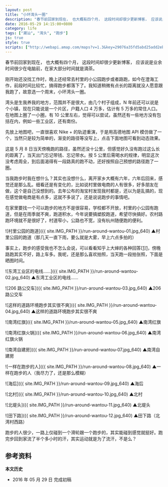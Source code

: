 ```yaml
---
layout: post
title: "小环湾头一圈"
description: "春节前回家到现在， 也大概有四个月， 这段时间却很少更新博客， 应该说是业余时间很少在电脑前，在家大部分时间就是滴茶。"
date: 2016-05-29 14:15:00+0800
category: life
tags: ["潮汕", "湾头", "跑步"]
js: true
style: true
scripts: ["http://webapi.amap.com/maps?v=1.3&key=29076a35fd5abd25add2eb561488a73f"]
---
```


春节前回家到现在， 也大概有四个月， 这段时间却很少更新博客， 应该说是业余时间很少在电脑前，在家大部分时间就是滴茶。

刚开始还没找工作时，晚上还经常去村里的小公园跑步或者路跑，如今在澄海工作，前段时间比较忙，搞得跑步都落下了。我知道稍微有点长的距离就没人愿意跟我跑了，故意选一个周末，小环湾头一圈。

湾头是生我养我的地方，范围并不是很大，由几个村子组成，N 年前还可以说是个小镇，现在只能说是一个片区，户籍人口 4 万多，估计有 5 万多的常住人口。在地图上圈了一小圈，有 10 公里左右，觉得可以尝试，虽然还有一些地方没有包括在内，例如一些工业区，还有南份。

先放上地图吧，一直很喜欢 Nike + 的轨迹重演，于是用高德地图 API 模仿做了一个，当然只是较为简单的，渐变的路径等没写上，点击下面地图可看到动态效果。

<div id="map"></div>

这是 5 月 8 日当天傍晚跑的路径，虽然还没十公里，但感觉好久没有跑过这么长的距离了，当天出门忘记带钱、忘记带水。按 5 公里后需喝水的规律，明显这次没考虑周全，到后面渴得有一段路真的跑不动，还好按照自己预想的路径跑了一圈。

当我跑步时我在想什么？其实也没想什么，离开家乡大概有六年，六年后回来，感觉还是那么乱。细看还是有变化的，比如说村里做电商的人有很多，好多朋友在做，这个是自己没想到的。去年公布的淘宝村发现我村都是，还以为是乱搞的，现在感觉做电商是有点多，这就不多说了，还是说说跑步的事情吧。

在家里要找一个可以跑步的地方不是很容易，学校都不开放，村里的小公园有跑道，但是在雨季就不爽，跑道积水，今年说要搞塑胶跑道，希望尽快搞好。农村路跑环境就不是很好了，村道窄小，公路也不宽，没有杭州随便跑的便利。

![村里公园的跑道]({{ site.IMG_PATH }}/run-around-wantou-01.jpg_640)
&#9650;村里公园的跑道（那几天一直下雨，要么就是大雾，早上六点多拍的）

事实上，跑步的感受我也不怎么会说，可以看看知乎上大婶的各种回答[[1]][1]，傍晚路跑其实不好，路上车多。我呢，还是那么喜欢拍照，当天跑一段拍张照，下面是晒图时间。

![东湾工业区的电线……]({{ site.IMG_PATH }}/run-around-wantou-02.jpg_640)
&#9650;东湾工业区的电线……

![206 路公交车]({{ site.IMG_PATH }}/run-around-wantou-03.jpg_640)
&#9650;206 路公交车

![这样的道路环境跑步其实很不爽]({{ site.IMG_PATH }}/run-around-wantou-04.jpg_640)
&#9650;这样的道路环境跑步其实很不爽

![南湾红旗]({{ site.IMG_PATH }}/run-around-wantou-05.jpg_640)
&#9650;南湾红旗

![南湾红旗火锅]({{ site.IMG_PATH }}/run-around-wantou-06.jpg_640)
&#9650;南湾红旗火锅

![南湾自建房]({{ site.IMG_PATH }}/run-around-wantou-07.jpg_640)
&#9650;南湾自建房

![一样在跑步的人]({{ site.IMG_PATH }}/run-around-wantou-08.jpg_640)
&#9650;一样在跑步的人（我尽力了，还是那么模糊）

![海后]({{ site.IMG_PATH }}/run-around-wantou-09.jpg_640)
&#9650;海后

![北村]({{ site.IMG_PATH }}/run-around-wantou-10.jpg_640)
&#9650;北村

![北堤头]({{ site.IMG_PATH }}/run-around-wantou-11.jpg_640)
&#9650;北堤头

![田下路]({{ site.IMG_PATH }}/run-around-wantou-12.jpg_640)
&#9650;田下路（北湾村西路）

跑步的人很少，一路上仅碰到一个滑轮跟一个跑步的，其实能碰到感觉就挺好。跑完步回到家流了半个多小时的汗，其实运动就是为了流汗，不是么？

## 参考资料

[1]: https://www.zhihu.com/topic/19552739 "跑步 - 内容精选 - 知乎"

**本文历史**

* 2016 年 05 月 29 日 完成初稿

<!--<style>
#map {
    width: 100%;
    height: 0;
    padding-bottom: 67%
}
#map .amap-copyright, .amap-logo {
    z-index: 0;
}
#map a:after {
    display: none
}
#map .marker-circle{
    width: 9px;
    height: 9px;
    border: 3px solid #fff;
    border-radius: 99em;
    box-shadow: 1px 1px 0 rgba(0,0,0,.4);
}
#map .marker-circle.green{
    background-color: #60AB43;
}
#map .marker-circle.red{
    background-color: #f80000;
}
#map .marker-circle.black{
    background-color: #000000;
}
#map .running-distance{
   background-color: #000;
   font-size: 10px;
   font-family: 'AlternateBoldFont', 'MHei PRC Bold';
   color: #fff;
   width: 45px;
   height: 24px;
   line-height: 24px;
   text-align: right;
   border-top-left-radius: 12px;
   border-bottom-left-radius: 12px;
   position: relative;
             white-space: nowrap;
}
#map .running-distance:after{
   content: "";
   right: -24px;
   top: 0;
   position: absolute;
   height: 0;
   width: 0;
   border: 12px solid transparent;
   border-left-color: #000;
}
#map .running-distance .running-number{
   color: #83DD00;
}
</style> -->
<!--<script>
var map = new AMap.Map('map', {
    resizeEnable: true,
    center: [116.811898, 23.475294],
    zoom: 14
});
var lineArr = [
    [116.80871933126855, 23.47853048347556],
    [116.80865942081671, 23.47862658980701],
    [116.80856955102192, 23.47870974542909],
    [116.80849965182453, 23.47876886602209],
    [116.8083798231627, 23.47885107136883],
    [116.80824601557241, 23.47896430165988],
    [116.8081601386499, 23.47903344906385],
    [116.80804030705727, 23.47908265163758],
    [116.80796042063781, 23.4791377878938],
    [116.80789551448834, 23.47920790004639],
    [116.80782062210288, 23.47928002881827],
    [116.80774073619665, 23.47934816552158],
    [116.8076708366146, 23.47941828566819],
    [116.80762091083606, 23.47950737377631],
    [116.80762091083606, 23.47950737377631],
    [116.80754102435881, 23.47957150992225],
    [116.80750108447677, 23.47965558107062],
    [116.80747612664865, 23.47977862974118],
    [116.80737127048255, 23.47978880366893],
    [116.80725143516092, 23.47980900270255],
    [116.80715157396571, 23.47985316998992],
    [116.80706170110383, 23.47992932255704],
    [116.80701177413954, 23.48000940949769],
    [116.80692189906475, 23.48005556002591],
    [116.80681204673975, 23.48003873943676],
    [116.80676212129421, 23.48014582773141],
    [116.80670220713297, 23.4802199303791],
    [116.80662231926884, 23.4802850651317],
    [116.80654642589154, 23.48035019321953],
    [116.80645255659834, 23.48041535057337],
    [116.80635269452584, 23.4804705169429],
    [116.80625282878114, 23.4804726799909],
    [116.8061529638801, 23.4804908437869],
    [116.80605310178589, 23.48055501009537],
    [116.8060131620885, 23.48066008122879],
    [116.80596323478584, 23.48075116772362],
    [116.80586836570572, 23.48081632559178],
    [116.80578348228366, 23.4808684663265],
    [116.80571358061054, 23.48094858428571],
    [116.80564767437608, 23.48104169643109],
    [116.80557377761406, 23.48111882046852],
    [116.80545394217455, 23.48120401904955],
    [116.80536406567553, 23.48127216803615],
    [116.80533411140948, 23.4813652217305],
    [116.8052941698054, 23.4814502910279],
    [116.80520429234929, 23.48150843912698],
    [116.80511441439492, 23.48156158677029],
    [116.80500456183763, 23.48160376568575],
    [116.80490869176796, 23.48166292291102],
    [116.80483479378695, 23.48173904572478],
    [116.80474491519013, 23.48179319273197],
    [116.80465004314969, 23.481850347722],
    [116.8045651579993, 23.48190948669347],
    [116.80448926109659, 23.48197061129087],
    [116.80437541279117, 23.48202079559068],
    [116.80429151745531, 23.48195192518338],
    [116.80429151745531, 23.48195192518338],
    [116.80429151745531, 23.48195192518338],
    [116.80423558374115, 23.48185400852147],
    [116.8041856421796, 23.48175608226313],
    [116.80409575360899, 23.48167722043419],
    [116.80399587798266, 23.48160137442697],
    [116.80391597619717, 23.48152349647405],
    [116.80386603454663, 23.48142957006995],
    [116.80381110052703, 23.48135465259448],
    [116.80375616532736, 23.48126273406302],
    [116.80371621063881, 23.48116879169319],
    [116.80365628181366, 23.48107788096468],
    [116.80359635225373, 23.48097696956614],
    [116.80352643602424, 23.48088507433134],
    [116.80345652086427, 23.48081118003516],
    [116.80341656577768, 23.48071523723867],
    [116.80337661039336, 23.48061529416109],
    [116.80327673323558, 23.48054044658445],
    [116.8031968304964, 23.48046756759712],
    [116.80310694138795, 23.48041070504769],
    [116.80303702451998, 23.48032080912993],
    [116.80298708234464, 23.48023388205733],
    [116.80292715188212, 23.48013296968801],
    [116.80288220324485, 23.48004603468186],
    [116.80281728014833, 23.47996313101206],
    [116.80272139732396, 23.47989827654025],
    [116.80267744616482, 23.47979533879494],
    [116.80262250995328, 23.47970941909854],
    [116.80255758614334, 23.47962151472442],
    [116.80248766905295, 23.47954161848024],
    [116.80240776539966, 23.47947673850923],
    [116.80240776539966, 23.47947673850923],
    [116.80240776539966, 23.47947673850923],
    [116.80230788348076, 23.47936288636295],
    [116.80223397112853, 23.47928499600681],
    [116.80214807385494, 23.47921012421718],
    [116.80207416299642, 23.47915923522188],
    [116.80198227255643, 23.47907937204562],
    [116.80192833395239, 23.47898944964497],
    [116.80188837674535, 23.47888250461793],
    [116.8018584075875, 23.47878354466863],
    [116.80179847543043, 23.47868063049782],
    [116.80173854371283, 23.47858571672404],
    [116.80168860023367, 23.4785017882116],
    [116.80161868094065, 23.47840988976243],
    [116.80153877631983, 23.47835500876685],
    [116.80153877631983, 23.47835500876685],
    [116.80146885828538, 23.47828611148516],
    [116.80146885828538, 23.47828611148516],
    [116.80146885828538, 23.47828611148516],
    [116.80140293264834, 23.4781782055697],
    [116.80134899330675, 23.47808828236212],
    [116.80129904936649, 23.47800435335668],
    [116.8012291298199, 23.47791845460609],
    [116.80114922295226, 23.47784057143671],
    [116.80107930472708, 23.47777867392777],
    [116.8010143787593, 23.477693767279],
    [116.800953447015, 23.47759685370996],
    [116.8008995073549, 23.47751093013328],
    [116.80082958851337, 23.47744603200958],
    [116.80075966876775, 23.47736913301273],
    [116.80068974864186, 23.4772882336434],
    [116.80068974864186, 23.4772882336434],
    [116.80062981533611, 23.47719331818679],
    [116.80056488872881, 23.47710941086589],
    [116.80056488872881, 23.47710941086589],
    [116.80048997347674, 23.47701551785604],
    [116.80040507096597, 23.47693364049867],
    [116.80034413884523, 23.47684472648647],
    [116.8002901982558, 23.47675680193908],
    [116.80024025316803, 23.47667487170012],
    [116.80017033241828, 23.47659797167078],
    [116.80010041115534, 23.47651507113519],
    [116.80002050144225, 23.47642718509752],
    [116.79997055635049, 23.47635025482957],
    [116.79991062336426, 23.47627633960469],
    [116.7998506901581, 23.47620042415927],
    [116.79976079273652, 23.47612555333628],
    [116.79969087161675, 23.47605565291625],
    [116.79963493214409, 23.47596173003277],
    [116.79958099106751, 23.47588080493952],
    [116.79950607471751, 23.47579791076486],
    [116.79943115920972, 23.47573001742359],
    [116.79937122561482, 23.47565910156885],
    [116.79933126631929, 23.4755581541137],
    [116.7992913077042, 23.47546820732657],
    [116.79924635547522, 23.47538626839383],
    [116.79921638504523, 23.47529730682216],
    [116.79917143233835, 23.4752093673965],
    [116.79911149638649, 23.47510844914699],
    [116.79906154970152, 23.47502451720747],
    [116.79904156672566, 23.47492554009368],
    [116.79911747222681, 23.47484742308318],
    [116.7991913800716, 23.47477130900778],
    [116.79926129282956, 23.47470020103032],
    [116.79934119488287, 23.47464807941271],
    [116.79934119488287, 23.47464807941271],
    [116.79946104366681, 23.47450889263288],
    [116.79953095470741, 23.47441878291341],
    [116.79959087804122, 23.4743366884427],
    [116.79969574984992, 23.47428752921998],
    [116.79978064480578, 23.47423139903862],
    [116.79989051026921, 23.47418423201723],
    [116.79997041133169, 23.47413610943962],
    [116.80007028711066, 23.47407095566637],
    [116.80013020951276, 23.47398686026121],
    [116.80018014366699, 23.4738997795403],
    [116.8002200900032, 23.47381571394275],
    [116.80030598095144, 23.47373357942271],
    [116.80037988720476, 23.47366646376904],
    [116.8004597854078, 23.47358933827888],
    [116.80053968404471, 23.47352121324365],
    [116.80059960661069, 23.47345011800716],
    [116.80066352422831, 23.47337901664493],
    [116.80072943813431, 23.47328991093384],
    [116.80081932412433, 23.47322277031683],
    [116.80088523902651, 23.47315266564998],
    [116.80095315033167, 23.47306655675047],
    [116.80104503365023, 23.4730034128907],
    [116.8011489036809, 23.4729652523067],
    [116.80123878863407, 23.47289611066028],
    [116.80130869690261, 23.47280999813619],
    [116.80137860518579, 23.47272588562934],
    [116.80145850114116, 23.47264375786934],
    [116.80153839733809, 23.47256763037083],
    [116.80161829286017, 23.47248350216722],
    [116.80169219750488, 23.47242738494624],
    [116.80176809875186, 23.47235926369785],
    [116.80176809875186, 23.47235926369785],
    [116.80182801897017, 23.47227916605248],
    [116.80189792731292, 23.47220905364403],
    [116.80198181861368, 23.47214692013352],
    [116.80204773143616, 23.4720728133562],
    [116.80213761487664, 23.47200967023073],
    [116.8022035275255, 23.47193656328195],
    [116.80228741757452, 23.47186442847988],
    [116.80235732425285, 23.47178031433887],
    [116.80240725484103, 23.47167922985978],
    [116.80246717416841, 23.47159913129373],
    [116.80252709387143, 23.47152603313346],
    [116.80257702563937, 23.47144594991628],
    [116.80261696898299, 23.47135088110786],
    [116.80266689979693, 23.47125779685454],
    [116.80269086372866, 23.47116975331759],
    [116.80273679984225, 23.47108167553967],
    [116.80277674362917, 23.47099560718733],
    [116.80281668665958, 23.47089853800734],
    [116.80285662991554, 23.47080546906594],
    [116.80289657372441, 23.47072140072185],
    [116.80296647955797, 23.47063928566833],
    [116.80303638475694, 23.47054916992687],
    [116.80303637794867, 23.47044516246626],
    [116.8030463593466, 23.4703551403764],
    [116.80306632763465, 23.47025910221508],
    [116.8031062712538, 23.4701750336307],
    [116.80315620170899, 23.47008494892314],
    [116.80316618308002, 23.46999492676601],
    [116.8032011318044, 23.46989286459091],
    [116.8032620479873, 23.46980076236787],
    [116.8033059853407, 23.46970168620303],
    [116.80331596556547, 23.46959466273071],
    [116.80331595882316, 23.46949165521631],
    [116.80334591453982, 23.46940060151186],
    [116.80338585679512, 23.46929953134953],
    [116.80342979461588, 23.46920945566505],
    [116.80340581831983, 23.46910248549396],
    [116.8034297818517, 23.46901444133139],
    [116.80347571588966, 23.46890636110209],
    [116.80351565776739, 23.46880129046943],
    [116.80357557631014, 23.46873219098335],
    [116.80361551921176, 23.46864412150221],
    [116.80362050598471, 23.46854010591556],
    [116.80366544242173, 23.46845202849684],
    [116.80372535912863, 23.46835792692769],
    [116.8037653015703, 23.46826485690444],
    [116.80378027250711, 23.46811582210849],
    [116.80385516985703, 23.46802369681093],
    [116.80391508611622, 23.46792659472465],
    [116.80395502904518, 23.4678435252413],
    [116.80398498453354, 23.46775547116401],
    [116.8039849772687, 23.46764446280481],
    [116.80400094958985, 23.46753742941151],
    [116.80400094958985, 23.46753742941151],
    [116.80400094958985, 23.46753742941151],
    [116.80403489889392, 23.46743436780285],
    [116.8040698476642, 23.46734330548155],
    [116.8040698476642, 23.46734330548155],
    [116.80407483406053, 23.4672342892948],
    [116.80409979509271, 23.46713324200945],
    [116.80413474342073, 23.46703617914866],
    [116.80415471037587, 23.46692713912596],
    [116.80420463940773, 23.46683305262661],
    [116.80429052269167, 23.46675491010661],
    [116.80436442168246, 23.46668078681647],
    [116.80445829634361, 23.46663463371231],
    [116.80455416807398, 23.46658647708083],
    [116.80464904143578, 23.4665463224668],
    [116.80474391663229, 23.4665371700463],
    [116.80485377079653, 23.46650999205466],
    [116.80497361196166, 23.4664887982488],
    [116.80509844761447, 23.46648859773694],
    [116.80520330996139, 23.46649842983062],
    [116.80531316579977, 23.46651325403728],
    [116.80542302177629, 23.46653407846087],
    [116.80552289022722, 23.4665469181672],
    [116.80563274539327, 23.46656274174349],
    [116.8057386071962, 23.46660257339278],
    [116.80583747756428, 23.46663441554546],
    [116.80596630764626, 23.46666520875315],
    [116.80605818650977, 23.4666910613703],
    [116.80617203222523, 23.46666287389981],
    [116.80628687777389, 23.46665668623131],
    [116.80638574565353, 23.46666752570544],
    [116.80650158916097, 23.46665833569496],
    [116.80660644904997, 23.46667716555825],
    [116.8067362743218, 23.46668595350533],
    [116.80685112012918, 23.46670376641827],
    [116.80696496545717, 23.46669757888239],
    [116.80708679947645, 23.46668837771437],
    [116.80720064525262, 23.46669719081599],
    [116.80730050839097, 23.46668402506754],
    [116.80730050839097, 23.46668402506754],
    [116.80746029572931, 23.46676576734897],
    [116.80757413942698, 23.46675557819464],
    [116.80767999584869, 23.46677640441472],
    [116.80767999584869, 23.46677640441472],
    [116.80779983234021, 23.46678920660658],
    [116.80789969620916, 23.46680504195788],
    [116.80800954718535, 23.46683686173158],
    [116.80811939622963, 23.46684267929608],
    [116.80821925994498, 23.46686551459382],
    [116.80834908164786, 23.46688229922304],
    [116.80846891713011, 23.46690310055222],
    [116.80856478533428, 23.46691994144338],
    [116.80868861353758, 23.46692173415969],
    [116.80879845953902, 23.46690254846352],
    [116.80892328626929, 23.46691133951796],
    [116.80892328626929, 23.46691133951796],
    [116.80909803492828, 23.46679703685993],
    [116.80920788310752, 23.46682385387867],
    [116.80930375098077, 23.46685569465617],
    [116.80940760551827, 23.46685751948769],
    [116.80953242941743, 23.46684430752307],
    [116.80964726891943, 23.46685911433604],
    [116.80973714597606, 23.46691396628918],
    [116.80983700651436, 23.46693379849018],
    [116.80994685152805, 23.46693461211158],
    [116.81006668050195, 23.46690940656393],
    [116.81018650719545, 23.46685319840422],
    [116.81025640308467, 23.46677607347425],
    [116.81029633969652, 23.46667299752738],
    [116.8103163048207, 23.4665729558184],
    [116.81036622865139, 23.46649186446552],
    [116.81036622865139, 23.46649186446552],
    [116.81038618943587, 23.46632581762712],
    [116.8103961691717, 23.46623279342055],
    [116.81043610660205, 23.46614371839062],
    [116.81050600179547, 23.46606059263342],
    [116.81056591164183, 23.46598548447074],
    [116.8106158353223, 23.46590539292637],
    [116.81065577181663, 23.46580431678041],
    [116.81070569528924, 23.46572222498742],
    [116.81076560381847, 23.46563011526891],
    [116.81082551294017, 23.46554800626086],
    [116.81085047134036, 23.46545695638066],
    [116.81087542966463, 23.46536490640137],
    [116.81088540944782, 23.46527388215657],
    [116.81093533194034, 23.46517978917694],
    [116.81095529717282, 23.46508474745881],
    [116.81098524831052, 23.46499268882653],
    [116.81102518533822, 23.46490361326646],
    [116.8110551364406, 23.46481155457871],
    [116.81110505944373, 23.46472746219608],
    [116.81115498266641, 23.46464737008067],
    [116.81123885851551, 23.46458822119788],
    [116.81126980696583, 23.46447915930148],
    [116.81126979964401, 23.46436715039972],
    [116.8112847714094, 23.46426411642823],
    [116.81129974317108, 23.4641610824396],
    [116.81129974317108, 23.4641610824396],
    [116.81139460309475, 23.46410291448536],
    [116.8115044454965, 23.46410872567333],
    [116.81161428782907, 23.46411653682802],
    [116.81171414371633, 23.46411436424315],
    [116.81182398462425, 23.46410617375401],
    [116.81193981660427, 23.46409697262333],
    [116.81193981660427, 23.46409697262333],
    [116.81193981660427, 23.46409697262333],
    [116.81210358167613, 23.46412969155964],
    [116.8122134230669, 23.46413950183765],
    [116.81233324864752, 23.46413229322506],
    [116.81244308773962, 23.4641131007974],
    [116.81255692141217, 23.46410290195093],
    [116.81267874362439, 23.46409868946672],
    [116.81280855400496, 23.46409546290229],
    [116.81291240378046, 23.4641182834968],
    [116.81305219972539, 23.46412503981989],
    [116.81316603225262, 23.46411383984834],
    [116.813261891021, 23.46410367124328],
    [116.81338171523244, 23.46410546145465],
    [116.81349155306334, 23.46409426793816],
    [116.81361137797046, 23.46411305910507],
    [116.81373120181325, 23.46411884902517],
    [116.81383704489967, 23.46410666190061],
    [116.81393589978062, 23.46411948892174],
    [116.81405072958341, 23.46411228604644],
    [116.81416056828478, 23.46413109386889],
    [116.81428039102971, 23.46413488269065],
    [116.81428039102971, 23.46413488269065],
    [116.81438024189546, 23.46411870501112],
    [116.81448408799264, 23.46412252172511],
    [116.81458993148938, 23.46413433539303],
    [116.8146748094948, 23.46419919028289],
    [116.81467980925292, 23.46430919020485],
    [116.81464986074856, 23.46441525169706],
    [116.81464986074856, 23.46441525169706],
    [116.81462990025564, 23.46456529897181],
    [116.81464388540789, 23.46465628142667],
    [116.81462991247427, 23.46475231377771],
    [116.81462991946573, 23.46485932222949],
    [116.81462991946573, 23.46485932222949],
    [116.8146439052714, 23.46496030543824],
    [116.81463991755085, 23.46505732014837],
    [116.8146299391334, 23.46516034592679],
    [116.81460997569488, 23.46526538952673],
    [116.81460998177168, 23.46535839681268],
    [116.81461398308501, 23.46546939842269],
    [116.81460001021111, 23.46556643074646],
    [116.81457605270208, 23.4656714813536],
    [116.81462997814269, 23.46575739258596],
    [116.81460002876855, 23.46585045285242],
    [116.81460002876855, 23.46585045285242],
    [116.81460003667512, 23.46597146223956],
    [116.81460004262141, 23.466062469287],
    [116.81459006354528, 23.46615549415528],
    [116.81459006354528, 23.46615549415528],
    [116.81460005497145, 23.46625148389025],
    [116.81459007596072, 23.46634550881314],
    [116.81460006869382, 23.46646150006265],
    [116.81461405450564, 23.46656248307085],
    [116.8146100671759, 23.46666549804086],
    [116.81458011792448, 23.46676055834432],
    [116.81459011033236, 23.46687154915203],
    [116.8146100880865, 23.46698552249304],
    [116.81461009442508, 23.46708252987931],
    [116.81460011665759, 23.46719555614701],
    [116.81463007844683, 23.46729251046847],
    [116.8146141080893, 23.46738254557575],
    [116.81458016543148, 23.46748761361968],
    [116.8145801720316, 23.46758862124556],
    [116.81459016352474, 23.46768561088171],
    [116.81458018451305, 23.4677796356312],
    [116.81459017594088, 23.46787562516862],
    [116.8145901832599, 23.46798763356879],
    [116.81460017475166, 23.46808462315415],
    [116.81458021104461, 23.46818566605538],
    [116.81460018729865, 23.46827663749341],
    [116.81459020854997, 23.46837466247111],
    [116.81459021501959, 23.46847366983402],
    [116.8146002070342, 23.46857865995264],
    [116.81462018432818, 23.4686856325243],
    [116.81461419944658, 23.46878065016015],
    [116.81460022709672, 23.46888568266433],
    [116.81461021878323, 23.46898567235808],
    [116.81459025527546, 23.46908971536642],
    [116.81459025527546, 23.46908971536642],
    [116.81459026154918, 23.46918572241873],
    [116.81454533455236, 23.4692808089147],
    [116.81454533455236, 23.4692808089147],
    [116.81453036386895, 23.46938884332473],
    [116.81454035628441, 23.46949983376694],
    [116.81454036216616, 23.46958984033169],
    [116.81454036216616, 23.46958984033169],
    [116.81452039811604, 23.46968588265842],
    [116.81458031449527, 23.46976878266946],
    [116.81458031449527, 23.46976878266946],
    [116.81467517712804, 23.46982561883651],
    [116.8147500712697, 23.46991149237691],
    [116.8147900179905, 23.47000642845295],
    [116.81480500266947, 23.47011340963047],
    [116.81488988041392, 23.47017826377554],
    [116.81496976563842, 23.4702451268256],
    [116.8150256880593, 23.4703350340073],
    [116.81507961322374, 23.4704219444696],
    [116.81512455151619, 23.47050487057069],
    [116.81515950516491, 23.47059481489117],
    [116.81523939048328, 23.47066767804486],
    [116.81523939048328, 23.47066767804486],
    [116.81523939048328, 23.47066767804486],
    [116.81535921179491, 23.47067746549601],
    [116.81551897184625, 23.47066918027672],
    [116.81561882144216, 23.47066000155825],
    [116.81561882144216, 23.47066000155825],
    [116.81573364722448, 23.47063279467991],
    [116.8158334952275, 23.47060361425062],
    [116.81591836335522, 23.47053945796456],
    [116.8160232026143, 23.47049526728587],
    [116.81612804421262, 23.47048907919126],
    [116.81625185592418, 23.47046585573908],
    [116.81634770882798, 23.47042968130449],
    [116.81642758445916, 23.47037353398468],
    [116.81653741678208, 23.47034933509674],
    [116.81664724888691, 23.47032413598675],
    [116.81675708195064, 23.47031593795096],
    [116.81675708195064, 23.47031593795096],
    [116.81692283366822, 23.47036364313911],
    [116.81703666257435, 23.47039044005503],
    [116.8171504881857, 23.47036923336533],
    [116.81724634118903, 23.47035105916775],
    [116.81737214943462, 23.47034783185099],
    [116.81745602586942, 23.47041268501836],
    [116.8175758428749, 23.47040846815367],
    [116.81769166633246, 23.47041225892436],
    [116.81779550690086, 23.47040007008825],
    [116.81792530776117, 23.47038983422856],
    [116.81802515448938, 23.4703826527174],
    [116.81813498515075, 23.47036545225663],
    [116.81824481828735, 23.47038825453578],
    [116.81835465024245, 23.47039505553065],
    [116.81847446567981, 23.47038583708688],
    [116.81858429813686, 23.47040463866662],
    [116.81869013673614, 23.4704254475304],
    [116.81880396291379, 23.47044624171956],
    [116.81892377834723, 23.47044602333965],
    [116.8190435939527, 23.47045080516626],
    [116.81914344264435, 23.47049262595413],
    [116.8192432892712, 23.47050444448483],
    [116.8193531201002, 23.47051224437614],
    [116.81945895652386, 23.47051305094555],
    [116.81958276488193, 23.47051182436755],
    [116.81969259578315, 23.47052662437999],
    [116.8198024263008, 23.47053742398439],
    [116.81990227375314, 23.47057224349316],
    [116.82000212143252, 23.47061206325974],
    [116.82011194965217, 23.47059286037973],
    [116.82022177853723, 23.4705856582413],
    [116.82033160808868, 23.4705904568458],
    [116.82043145221556, 23.47058227276061],
    [116.82054128206872, 23.47059507171867],
    [116.82066109729143, 23.47062385333113],
    [116.82079089543564, 23.47063161491764],
    [116.82090671556924, 23.47064440246761],
    [116.82102053824194, 23.47065019307646],
    [116.82115033569787, 23.47065395395095],
    [116.8212601672398, 23.47070375482846],
    [116.82134004685345, 23.47077361234409],
    [116.82137000690044, 23.47087956458086],
    [116.82138998250213, 23.47098453516801],
    [116.82140995914483, 23.47110550687277],
    [116.82142494177145, 23.47119848579612],
    [116.82143992544064, 23.47130746583752],
    [116.82144991574924, 23.47139845381617],
    [116.82151581692844, 23.47146533676232],
    [116.82153978526922, 23.47155529880773],
    [116.82152980874339, 23.47167532569806],
    [116.82152981520653, 23.47177433264266],
    [116.82154979051916, 23.47187530280212],
    [116.82158474223209, 23.47197424511623],
    [116.8216596302281, 23.47205611236284],
    [116.82169957310172, 23.47214004434215],
    [116.82172953201066, 23.47222999518879],
    [116.82176947499104, 23.47231592726445],
    [116.82178944974032, 23.47240889675889],
    [116.82178945587694, 23.47250290326484],
    [116.82178945587694, 23.47250290326484],
    [116.82184936698259, 23.47258079777435],
    [116.82190428563281, 23.47265470121379],
    [116.82193524318366, 23.47274865037588],
    [116.82196919582763, 23.47283959376477],
    [116.82196919582763, 23.47283959376477],
    [116.82202910716967, 23.47292248849375],
    [116.82206405919797, 23.47302843101327],
    [116.82209501657722, 23.47312037995268],
    [116.8221189858452, 23.47322634278235],
    [116.8221189858452, 23.47322634278235],
    [116.82209902309744, 23.47331638592579],
    [116.8221389666727, 23.47341331850679],
    [116.82218889343059, 23.47349323139859],
    [116.82224880597028, 23.47359612730546],
    [116.82232369394396, 23.4736839943738],
    [116.8223845923792, 23.47359587542016],
    [116.8223845923792, 23.47359587542016],
    [116.82245847192104, 23.47353173396399],
    [116.82256829638149, 23.47349152734643],
    [116.82266813654653, 23.47345233924909],
    [116.82276797532933, 23.47339314971222],
    [116.82285783219896, 23.47337098117618],
    [116.822987626247, 23.47335273856326],
    [116.82307748779884, 23.47340457491158],
    [116.82312741465037, 23.47349148791347],
    [116.82315737445985, 23.47360043955113],
    [116.82316736495606, 23.47369642746265],
    [116.82316138120625, 23.47380044564042],
    [116.82317736197867, 23.47389242210532],
    [116.82317736896273, 23.47399942930688],
    [116.82320732836959, 23.47410238046004],
    [116.82322231077933, 23.47419535881003],
    [116.82322730961512, 23.47429835640728],
    [116.82324728504855, 23.47440532636974],
    [116.82327724444012, 23.47450827745399],
    [116.82326726641884, 23.47460330236805],
    [116.8232532947728, 23.47469933477339],
    [116.8232532947728, 23.47469933477339],
    [116.82328325337978, 23.47479028502298],
    [116.82330722236247, 23.47489524733904],
    [116.82332719680525, 23.47498721621865],
    [116.82335216328816, 23.47507817571871],
    [116.82334717770715, 23.47517819159777],
    [116.82335217614686, 23.47527518866728],
    [116.82332123153485, 23.47537425281254],
    [116.82333721274564, 23.47547322953086],
    [116.8233521947497, 23.47556020731203],
    [116.8233372257351, 23.47567224250996],
    [116.82331726434859, 23.47578028672927],
    [116.82330728796241, 23.47590031311196],
    [116.82330729468572, 23.4760033197798],
    [116.82332727036872, 23.47611428975517],
    [116.82335223678629, 23.47620424905951],
    [116.82336722029008, 23.47631422823622],
    [116.82340716354193, 23.47641216011819],
    [116.82342713855788, 23.47651312938088],
    [116.82341716054778, 23.47660815406187],
    [116.82347707102652, 23.47668804752777],
    [116.82349704544505, 23.47678001617171],
    [116.82350703696142, 23.47689200468443],
    [116.82350704335836, 23.47699001090438],
    [116.82350704982062, 23.47708901717531],
    [116.82350704982062, 23.47708901717531],
    [116.82354699172727, 23.47716694765663],
    [116.82359691893167, 23.47726186057374],
    [116.82360691063685, 23.47737684919896],
    [116.82360691696854, 23.47747385529524],
    [116.82360691696854, 23.47747385529524],
    [116.82357297695711, 23.47756992461493],
    [116.8235669930948, 23.4776719421693],
    [116.82357698525911, 23.47779393117288],
    [116.82362691251816, 23.47788984406537],
    [116.8236568707191, 23.47797579355213],
    [116.82368683048045, 23.47808574451152],
    [116.82368683048045, 23.47808574451152],
    [116.82370281158481, 23.47818372078241],
    [116.8237367639027, 23.47827666320229],
    [116.82376672306007, 23.47837761354795],
    [116.823776713905, 23.4784796011975],
    [116.82378670474927, 23.47858158883302],
    [116.82380168788113, 23.47868656732237],
    [116.82380668597882, 23.47877856363422],
    [116.82381667740853, 23.47888955177737],
    [116.8238266676626, 23.47898253880891],
    [116.82381669033326, 23.47908756382455],
    [116.82381669033326, 23.47908756382455],
    [116.82382668182763, 23.47919955198362],
    [116.82383168090368, 23.4793065491408],
    [116.82383168090368, 23.4793065491408],
    [116.82396148194525, 23.47940931306014],
    [116.82391655903048, 23.47949940236807],
    [116.82395650330506, 23.47961533477701],
    [116.82399644632872, 23.47971226601969],
    [116.8240064377457, 23.47982325401699],
    [116.82399646068954, 23.4799322791702],
    [116.82399247361381, 23.4800332926447],
    [116.8240164415646, 23.48012425330464],
    [116.82409132680512, 23.48018511705731],
    [116.82409133294111, 23.48027912262674],
    [116.82405639442912, 23.480372193402],
    [116.82399250109565, 23.48045431758241],
    [116.82406039880159, 23.48053619561246],
    [116.824121309913, 23.48065408877489],
    [116.82414627697763, 23.48075604812057],
    [116.82414628344007, 23.48085505391343],
    [116.82412133034484, 23.48096710708765],
    [116.8241213384393, 23.48109111430779],
    [116.82412633691813, 23.48118911067323],
    [116.82413632741277, 23.48128609764112],
    [116.82414631777624, 23.48138108448073],
    [116.82417627613339, 23.48147103370683],
    [116.82418626734285, 23.48157902126913],
    [116.8241962578989, 23.48167700824191],
    [116.82415233281797, 23.48175709492031],
    [116.82415233281797, 23.48175709492031],
    [116.8239766183339, 23.48186242916351],
    [116.8238767746803, 23.48183361390927],
    [116.82377094423444, 23.48186281308086],
    [116.82366710989844, 23.48188200787788],
    [116.82357725526197, 23.48193017819249],
    [116.82345744481427, 23.48193040153496],
    [116.82345744481427, 23.48193040153496],
    [116.82335760452531, 23.48195858917251],
    [116.82327773378383, 23.48200474057476],
    [116.8231619187309, 23.48203495793143],
    [116.82306307534695, 23.48204314235273],
    [116.82294825834028, 23.48207035749516],
    [116.82285840219352, 23.48210252641531],
    [116.82274258619255, 23.48212374289149],
    [116.82263875160372, 23.48215093734916],
    [116.82253890998919, 23.48216812373875],
    [116.82244905421307, 23.4822102929366],
    [116.82233922789703, 23.48222349747121],
    [116.82222940292145, 23.48225870315532],
    [116.82211957680374, 23.48227790783404],
    [116.8220297200725, 23.48231007615581],
    [116.8220297200725, 23.48231007615581],
    [116.82187995809636, 23.48235435601292],
    [116.82174517094305, 23.48237560667072],
    [116.82162036811845, 23.4823988388241],
    [116.82152052730409, 23.48244102578195],
    [116.82144065540044, 23.48248717598343],
    [116.82135079867506, 23.4825273442288],
    [116.82135079867506, 23.4825273442288],
    [116.8212010345868, 23.48255262213151],
    [116.82110119190284, 23.48257180742002],
    [116.82100134860671, 23.48258299216872],
    [116.8208815375639, 23.48261221463587],
    [116.8207777009504, 23.48263340710156],
    [116.82067186656602, 23.48264260246909],
    [116.82055704783868, 23.48267881577909],
    [116.82043224407136, 23.48270804692744],
    [116.82032840577834, 23.48271023788904],
    [116.82032840577834, 23.48271023788904],
    [116.82022257185757, 23.48273343359193],
    [116.82011274298704, 23.48274063561991],
    [116.82001290078473, 23.48278282117568],
    [116.81993302776215, 23.4828289702419],
    [116.8198231993617, 23.4828481726285],
    [116.81972335615309, 23.48287935727877],
    [116.81972335615309, 23.48287935727877],
    [116.81960354382994, 23.48291157843535],
    [116.81951368566746, 23.48295374521071],
    [116.81942382657267, 23.48298291117732],
    [116.81932398256407, 23.48300809508419],
    [116.8192241376674, 23.48302127821938],
    [116.81912429403796, 23.48305546241933],
    [116.8190484149756, 23.48311460418352],
    [116.81894457823078, 23.48316279625507],
    [116.81883474798401, 23.4831709969082],
    [116.81873490321938, 23.48319418008058],
    [116.81862507095795, 23.48317537898906],
    [116.81850525606322, 23.48318959775725],
    [116.81850525606322, 23.48318959775725],
    [116.81840141595818, 23.48319578688919],
    [116.8182955806261, 23.48322998108171],
    [116.8182057221125, 23.48328614736544],
    [116.8180958946256, 23.48335035022773],
    [116.8180958946256, 23.48335035022773],
    [116.8179960503441, 23.48339353368798],
    [116.81788621952188, 23.48341073369],
    [116.81779136730275, 23.48345290781455],
    [116.81769252035984, 23.48348408845532],
    [116.81760166143795, 23.48352025481149],
    [116.8175018167772, 23.48356643786216],
    [116.8175018167772, 23.48356643786216],
    [116.817406963475, 23.48359861100731],
    [116.81730711832083, 23.48364079360624],
    [116.81723722896824, 23.48370592330576],
    [116.81712140829369, 23.48375413483034],
    [116.81702755408418, 23.48380230661624],
    [116.81692770964584, 23.48386248973562],
    [116.81692770964584, 23.48386248973562],
    [116.81682786416934, 23.48390867196634],
    [116.8167330097603, 23.48393584406059],
    [116.81663416135267, 23.48396402327526],
    [116.8165183389628, 23.48399923322908],
    [116.81640850688984, 23.48402743188592],
    [116.8163086595182, 23.48405461243557],
    [116.81619882865382, 23.48410581205118],
    [116.81609299043606, 23.48413900338507],
    [116.81609299043606, 23.48413900338507],
    [116.81599913422171, 23.4841751733034],
    [116.8159192576367, 23.48422331876488],
    [116.8159192576367, 23.48422331876488],
    [116.81580942438414, 23.48424651631036],
    [116.81570957917425, 23.48431869852272],
    [116.81570957917425, 23.48431869852272],
    [116.81559975038843, 23.48441489970457],
    [116.81552986062586, 23.48449702876609],
    [116.81542002889464, 23.48455222746626],
    [116.8153201817899, 23.4846034080149],
    [116.81522033376483, 23.48464258778478],
    [116.81512547833815, 23.48468475870619],
    [116.81502063717335, 23.48471894681182],
    [116.81491080349906, 23.48475614378804],
    [116.81480596241371, 23.4847963319065],
    [116.81471110650611, 23.48483950234123],
    [116.8146212429803, 23.48488166375702],
    [116.81453137934008, 23.48492382505928],
    [116.81444750675398, 23.48496697570726],
    [116.81434166665812, 23.48501016506939],
    [116.81425180187365, 23.48504032537824],
    [116.81413198243709, 23.48508753931628],
    [116.81405210430984, 23.48514368313409],
    [116.81396723366481, 23.48520283581045],
    [116.81386838198704, 23.48523801171768],
    [116.81377252555015, 23.48527018205685],
    [116.81367267689032, 23.4853333609159],
    [116.81358680678154, 23.48538551450055],
    [116.81350293355918, 23.48543666441774],
    [116.81338910353466, 23.48547686617322],
    [116.81328325936612, 23.48548305196044],
    [116.81317342219108, 23.48550924562201],
    [116.81307357177808, 23.48555942290467],
    [116.81298370692947, 23.48561458285302],
    [116.81298370692947, 23.48561458285302],
    [116.81286388403763, 23.48564379360544],
    [116.8127840044497, 23.4857009359553],
    [116.81269413815097, 23.48574009466783],
    [116.81269413815097, 23.48574009466783],
    [116.81257431327909, 23.48574730374405],
    [116.81246447829692, 23.48582549893653],
    [116.81246447829692, 23.48582549893653],
    [116.81239058975936, 23.485886630583],
    [116.81230471795205, 23.4859387824851],
    [116.81221485162678, 23.48598794104573],
    [116.81221485162678, 23.48598794104573],
    [116.81211500010424, 23.48604411715437],
    [116.81211500010424, 23.48604411715437],
    [116.81201514456161, 23.48604129004946],
    [116.81191029830222, 23.48607247319004],
    [116.81191029830222, 23.48607247319004],
    [116.81176551216092, 23.48614372726957],
    [116.81167564472392, 23.48618788480069],
    [116.81156580363563, 23.48619707485163],
    [116.81156580363563, 23.48619707485163],
    [116.81147592929524, 23.48614022688107],
    [116.81147592929524, 23.48614022688107],
    [116.81147592929524, 23.48614022688107],
    [116.81144596251619, 23.48598927069182],
    [116.81140002176953, 23.48588534442653],
    [116.81139602051172, 23.48577834573426],
    [116.81136605630968, 23.48566739152889],
    [116.81139600749263, 23.48557933533209],
    [116.81136204955413, 23.4854763883963],
    [116.81136204955413, 23.4854763883963],
    [116.81132609498862, 23.48538144528725],
    [116.81130611706581, 23.48528047433545],
    [116.8112861390055, 23.48517750325829],
    [116.81125617514087, 23.48507254923254],
    [116.81123619791431, 23.48498257880303],
    [116.81123619058701, 23.48487057284029],
    [116.81120223288467, 23.48477262599038],
    [116.81117626364286, 23.48467366532535],
    [116.81112632887074, 23.48457674592265],
    [116.81108637936102, 23.48447380899599],
    [116.81108637936102, 23.48447380899599],
    [116.81105641663856, 23.48438785580317],
    [116.81098151787832, 23.48429697942729],
    [116.81098151787832, 23.48429697942729],
    [116.81091660546825, 23.48421708642403],
    [116.81085668605047, 23.48414018495053],
    [116.81082672164077, 23.48403023030317],
    [116.81082671450955, 23.48392122436698],
    [116.81082071619558, 23.483816228898],
    [116.81082071619558, 23.483816228898],
    [116.81076678407383, 23.48367731363464],
    [116.81071684993515, 23.4835953945973],
    [116.81066092403103, 23.48350948553784],
    [116.81066091755399, 23.48341048008068],
    [116.81064693008322, 23.48329749774605],
    [116.81065690937648, 23.48319847518397],
    [116.81064691699842, 23.48309748665408],
    [116.81060696827379, 23.48301155016411],
    [116.81055703425923, 23.48293363114763],
    [116.81051708396777, 23.4828246932936],
    [116.81046714823985, 23.48272177278225],
    [116.8104271982786, 23.48261883517586],
    [116.81036727815876, 23.48253893288897],
    [116.81028738664003, 23.4824640648533],
    [116.8102873804246, 23.48236905948935],
    [116.81025741722435, 23.48228210561082],
    [116.81017752457046, 23.48219223655144],
    [116.81014756078899, 23.48209728214264],
    [116.81016752595882, 23.48199724245844],
    [116.81016752595882, 23.48199724245844],
    [116.81017750572782, 23.481904220154],
    [116.8101575268875, 23.48179524791417],
    [116.81011757762562, 23.48170631078046],
    [116.81011757762562, 23.48170631078046],
    [116.81011757762562, 23.48170631078046],
    [116.81007762480262, 23.4815633705033],
    [116.81004766129543, 23.48147341625548],
    [116.81000771064751, 23.48136447785451],
    [116.80999771776341, 23.48125748863018],
    [116.81001368922253, 23.48116645620013],
    [116.81001368922253, 23.48116645620013],
    [116.80996774826009, 23.48107652901699],
    [116.80988785637481, 23.48100466047456],
    [116.8098678780208, 23.48090468853611],
    [116.8098379140749, 23.4808097338124],
    [116.8097919734922, 23.48072780691905],
    [116.8097919734922, 23.48072780691905],
    [116.80974802979586, 23.4806418763608],
    [116.80974802384205, 23.48055087101011],
    [116.80974802384205, 23.48055087101011],
    [116.8097779736386, 23.48042881303583],
    [116.80975799432946, 23.48031484015775],
    [116.80973801658337, 23.48022486867912],
    [116.80969307398892, 23.48013493947868],
    [116.80963814527973, 23.48004302702143],
    [116.80963814527973, 23.48004302702143],
    [116.8095981955173, 23.47995208921327],
    [116.8095941932837, 23.47983208880872],
    [116.80959817981501, 23.47971207486625],
    [116.80959417928254, 23.47961807598659],
    [116.80955822380832, 23.47952613128132],
    [116.80950329424589, 23.47942321796079],
    [116.80943438326976, 23.47930532728901],
    [116.80938844176426, 23.47921439937167],
    [116.80934250035124, 23.47912547152826],
    [116.80930854211093, 23.47903652341988],
    [116.80930454096851, 23.47893352389029],
    [116.80929854301644, 23.47883652808273],
    [116.80928855105168, 23.478745539368],
    [116.80930452147142, 23.4786355056757],
    [116.80928853652703, 23.47852352575606],
    [116.80919865626188, 23.47843067157644],
    [116.80913873482531, 23.47835076759496],
    [116.80902289573113, 23.47833696171929],
    [116.80894900432926, 23.47842109116207],
    [116.80885514018948, 23.47849825361058],
    [116.80876327166871, 23.47855341119294],
    [116.80868937964975, 23.47863354002519],
    [116.80860949460386, 23.4786946776235],
    [116.80860949460386, 23.4786946776235],
    [116.80852960871877, 23.47874481442937],
    [116.80842974972165, 23.47878498389524],
    [116.80832989099464, 23.47883215360588],
    [116.80824002011884, 23.47890730818231]
];
var speed = [0.0, 9.707813234531258, 9.27009897785872, 9.373531459537993, 12.52410683320588, 12.11791958456137, 11.67788339852981, 11.47478977420755, 9.071515219727502, 8.80072372063116, 8.834572658018201, 9.410004593597932, 9.579249280533146, 9.646947155307231, 9.917738654403575, 9.646947155307231, 10.08698334133879, 11.50863871159459, 10.89935783862782, 11.23784721249825, 10.96705571340191, 11.17014933772416, 10.86550890124078, 0.0, 9.74849396746836, 9.951587591790618, 9.951587591790618, 6.329751291377026, 6.363600228764069, 5.374800966912271, 7.154170236948389, 7.002455046320259, 7.002455046320259, 8.1237449728903, 8.089896035503257, 9.003817344953417, 10.0192854665647, 9.85004077962949, 9.51155140575906, 10.42547271520922, 11.10245146295008, 11.03475358817599, 10.83165996385373, 11.10245146295008, 11.47478977420755];
var lineArray = [];
var distance = 0;
var hundredpoints = [0];
var num = 1;
for (var i = 0; i < lineArr.length - 1; i++) {
    var point = new AMap.LngLat(lineArr[i][0], lineArr[i][1]);
    distance += point.distance(lineArr[i + 1]);
    if (distance > 100 * num) {
        num += 1;
        hundredpoints.push(i + 1);
    }
}
hundredpoints.push(lineArr.length-1);
for (var i = 0; i < hundredpoints.length - 1; i++) {
    lineArray[i] = [];
    for (var e = hundredpoints[i]; e <= hundredpoints[i + 1]; e++) {
        lineArray[i].push(lineArr[e]);
    }
}
var marker1 = new AMap.Marker({
    position: lineArr[0],
    zIndex: 11,
    offset: new AMap.Pixel(-8, -8),
    content: '<div class="marker-circle green"></div>'
});
marker1.setMap(map);
var marker2 = new AMap.Marker({
    position: lineArr[lineArr.length - 1],
    zIndex: 11,
    offset: new AMap.Pixel(-8, -8),
    content: '<div class="marker-circle red"></div>'
});
marker2.setMap(map);
var marker3 = new AMap.Marker({
    position: lineArr[lineArr.length - 1],
    zIndex: 10,
    offset: new AMap.Pixel(-64, -12),
    content: '<div class="running-distance"><span class="running-number">' + (distance/1000).toFixed(1) + '</span>公里</div>'
});
marker3.setMap(map);
var marker = new AMap.Marker({
    zIndex: 12,
    offset: new AMap.Pixel(-8, -8),
    content: '<div class="marker-circle black"></div>'
});
var polyline = new AMap.Polyline({
    map: map,
    path: lineArr,
    strokeColor: "#52EE06",
    strokeOpacity: 1,
    strokeWeight: 3,
    strokeStyle: "solid"
});
var runPolyline = new AMap.Polyline({
    map: map,
    strokeColor: "#52EE06",
    strokeOpacity: 1,
    strokeWeight: 3,
    strokeStyle: "solid",
});
runPolyline.setMap(map);
var i = 0;
var polylineLength = 0;
var line = [];
function drawline() {
    if (i < lineArray.length) {
        line = line.concat(lineArray[i]);
        runPolyline.setPath(line);
        marker.setPosition(lineArray[i][lineArray[i].length - 1]);
        //有错误
        //path = runPolyline.getLength();
        path = (i * 0.1 + 0.1).toFixed(1);
        marker3.setContent('<div class="running-distance"><span class="running-number">' + path + '</span>公里</div>');
        i++;
    } else {
        marker.hide();
        return;
    }
    setTimeout(drawline, 50)
}
map.on('click', function() {
    polyline.setOptions({
      strokeColor: "#000000",
      strokeOpacity: 0.2
    });
    marker.setMap(map);
    drawline();
});
</script>-->
